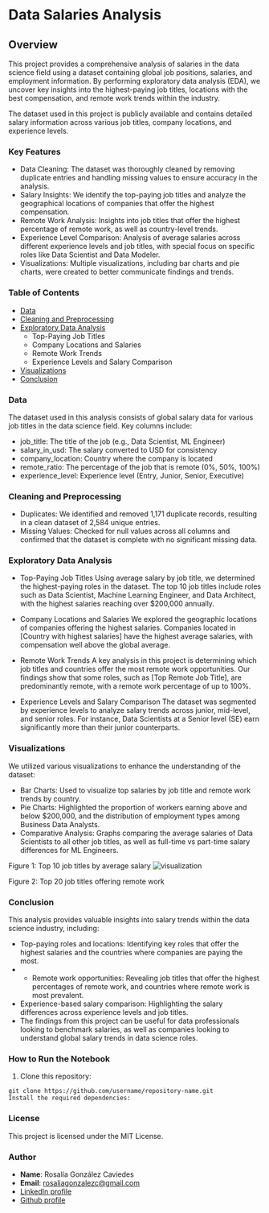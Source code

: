 # Data Salaries Analysis

## Overview
This project provides a comprehensive analysis of salaries in the data science field using a dataset containing global job positions, salaries, and employment information. By performing exploratory data analysis (EDA), we uncover key insights into the highest-paying job titles, locations with the best compensation, and remote work trends within the industry.

The dataset used in this project is publicly available and contains detailed salary information across various job titles, company locations, and experience levels.

### Key Features

- Data Cleaning: The dataset was thoroughly cleaned by removing duplicate entries and handling missing values to ensure accuracy in the analysis.
- Salary Insights: We identify the top-paying job titles and analyze the geographical locations of companies that offer the highest compensation.
- Remote Work Analysis: Insights into job titles that offer the highest percentage of remote work, as well as country-level trends.
- Experience Level Comparison: Analysis of average salaries across different experience levels and job titles, with special focus on specific roles like Data Scientist and Data Modeler.
- Visualizations: Multiple visualizations, including bar charts and pie charts, were created to better communicate findings and trends.

### Table of Contents
- [Data](#Data)
- [Cleaning and Preprocessing](#Cleaning_and_Preprocessing)
- [Exploratory Data Analysis](#Exploratory_Data_Analysis)
    - Top-Paying Job Titles
    - Company Locations and Salaries
    - Remote Work Trends
    - Experience Levels and Salary Comparison
- [Visualizations](#Visualizations)
- [Conclusion](#Conclusion)

### Data
The dataset used in this analysis consists of global salary data for various job titles in the data science field. Key columns include:

- job_title: The title of the job (e.g., Data Scientist, ML Engineer)
- salary_in_usd: The salary converted to USD for consistency
- company_location: Country where the company is located
- remote_ratio: The percentage of the job that is remote (0%, 50%, 100%)
- experience_level: Experience level (Entry, Junior, Senior, Executive)

### Cleaning and Preprocessing
- Duplicates: We identified and removed 1,171 duplicate records, resulting in a clean dataset of 2,584 unique entries.
- Missing Values: Checked for null values across all columns and confirmed that the dataset is complete with no significant missing data.

### Exploratory Data Analysis

- Top-Paying Job Titles
Using average salary by job title, we determined the highest-paying roles in the dataset. The top 10 job titles include roles such as Data Scientist, Machine Learning Engineer, and Data Architect, with the highest salaries reaching over $200,000 annually.

- Company Locations and Salaries
We explored the geographic locations of companies offering the highest salaries. Companies located in [Country with highest salaries] have the highest average salaries, with compensation well above the global average.

- Remote Work Trends
A key analysis in this project is determining which job titles and countries offer the most remote work opportunities. Our findings show that some roles, such as [Top Remote Job Title], are predominantly remote, with a remote work percentage of up to 100%.

- Experience Levels and Salary Comparison
The dataset was segmented by experience levels to analyze salary trends across junior, mid-level, and senior roles. For instance, Data Scientists at a Senior level (SE) earn significantly more than their junior counterparts.

### Visualizations

We utilized various visualizations to enhance the understanding of the dataset:

- Bar Charts: Used to visualize top salaries by job title and remote work trends by country.
- Pie Charts: Highlighted the proportion of workers earning above and below $200,000, and the distribution of employment types among Business Data Analysts.
- Comparative Analysis: Graphs comparing the average salaries of Data Scientists to all other job titles, as well as full-time vs part-time salary differences for ML Engineers.

Figure 1: Top 10 job titles by average salary
![visualization](#Top_10_salaries.png)

Figure 2: Top 20 job titles offering remote work

### Conclusion

This analysis provides valuable insights into salary trends within the data science industry, including:

- Top-paying roles and locations: Identifying key roles that offer the highest salaries and the countries where companies are paying the most.
- - Remote work opportunities: Revealing job titles that offer the highest percentages of remote work, and countries where remote work is most prevalent.
- Experience-based salary comparison: Highlighting the salary differences across experience levels and job titles.
- The findings from this project can be useful for data professionals looking to benchmark salaries, as well as companies looking to understand global salary trends in data science roles.

### How to Run the Notebook

1. Clone this repository:
```
git clone https://github.com/username/repository-name.git
Install the required dependencies:
```


### License
This project is licensed under the MIT License.

### Author
- **Name**: Rosalía González Caviedes
- **Email**: rosaliagonzalezc@gmail.com
- [LinkedIn profile](https://www.linkedin.com/in/rosaliagonzalezcaviedes/)
- [Github profile](https://github.com/liagcaviedes)
